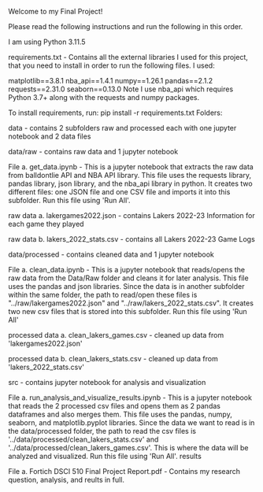 Welcome to my Final Project!

Please read the following instructions and run the following in this order.

I am using Python 3.11.5

requirements.txt - Contains all the external libraries I used for this project, that you need to install in order to run the following files. I used:

matplotlib==3.8.1
nba_api==1.4.1
numpy==1.26.1
pandas==2.1.2
requests==2.31.0
seaborn==0.13.0
Note I use nba_api which requires Python 3.7+ along with the requests and numpy packages.

To install requirements, run:
    pip install -r requirements.txt
Folders:

data - contains 2 subfolders raw and processed each with one jupyter notebook and 2 data files

data/raw - contains raw data and 1 jupyter notebook

File a. get_data.ipynb - This is a jupyter notebook that extracts the raw data from balldontlie API and NBA API library. This file uses the requests library, pandas library, json library, and the nba_api library in python. It creates two different files: one JSON file and one CSV file and imports it into this subfolder. Run this file using 'Run All'.

raw data a. lakergames2022.json - contains Lakers 2022-23 Information for each game they played

raw data b. lakers_2022_stats.csv - contains all Lakers 2022-23 Game Logs

data/processed - contains cleaned data and 1 jupyter notebook

File a. clean_data.ipynb - This is a jupyter notebook that reads/opens the raw data from the Data/Raw folder and cleans it for later analysis. This file uses the pandas and json libraries. Since the data is in another subfolder within the same folder, the path to read/open these files is "../raw/lakergames2022.json" and "../raw/lakers_2022_stats.csv". It creates two new csv files that is stored into this subfolder. Run this file using 'Run All'

processed data a. clean_lakers_games.csv - cleaned up data from 'lakergames2022.json'

processed data b. clean_lakers_stats.csv - cleaned up data from 'lakers_2022_stats.csv'

src - contains jupyter notebook for analysis and visualization

File a. run_analysis_and_visualize_results.ipynb - This is a jupyter notebook that reads the 2 processed csv files and opens them as 2 pandas dataframes and also merges them. This file uses the pandas, numpy, seaborn, and matplotlib.pyplot libraries. Since the data we want to read is in the data/processed folder, the path to read the csv files is '../data/processed/clean_lakers_stats.csv' and '../data/processed/clean_lakers_games.csv'. This is where the data will be analyzed and visualized. Run this file using 'Run All'.
results

File a. Fortich DSCI 510 Final Project Report.pdf - Contains my research question, analysis, and reults in full.
